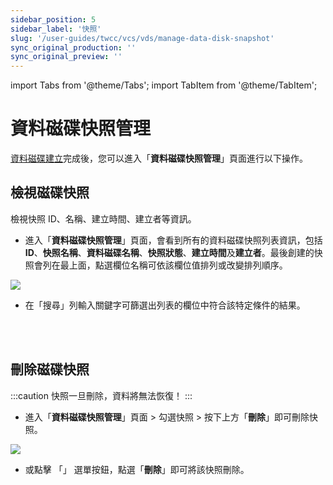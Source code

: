 ```yaml
---
sidebar_position: 5
sidebar_label: '快照'
slug: '/user-guides/twcc/vcs/vds/manage-data-disk-snapshot'
sync_original_production: '' 
sync_original_preview: '' 
---
```


import Tabs from '@theme/Tabs';
import TabItem from '@theme/TabItem';

# 資料磁碟快照管理

[資料磁碟建立](/docs/user-guides/twcc/vcs/vds/create-disks)完成後，您可以進入「**資料磁碟快照管理**」頁面進行以下操作。

## 檢視磁碟快照

檢視快照 ID、名稱、建立時間、建立者等資訊。

<Tabs>

<TabItem value="TWCC 入口網站" label="TWCC 入口網站">

* 進入「**資料磁碟快照管理**」頁面，會看到所有的資料磁碟快照列表資訊，包括 **ID**、**快照名稱**、**資料磁碟名稱**、**快照狀態**、**建立時間**及**建立者**。最後創建的快照會列在最上面，點選欄位名稱可依該欄位值排列或改變排列順序。

![](https://cos.twcc.ai/SYS-MANUAL/uploads/upload_0a5cff41d5613654cdaa2de772aa9925.png)


* 在「搜尋」列輸入關鍵字可篩選出列表的欄位中符合該特定條件的結果。

</TabItem>

<TabItem value="TWCC CLI" label="TWCC CLI (TBD)">

<br/>

</TabItem>

</Tabs>

<br/>


## 刪除磁碟快照

:::caution
快照一旦刪除，資料將無法恢復！
:::

<Tabs>

<TabItem value="TWCC 入口網站" label="TWCC 入口網站">

* 進入「**資料磁碟快照管理**」頁面 > 勾選快照 > 按下上方「**刪除**」即可刪除快照。

![](https://cos.twcc.ai/SYS-MANUAL/uploads/upload_28a89d5943a4c619ddf3f17518d5c839.png)

* 或點擊 「<i class="fa fa-ellipsis-v fa-20" aria-hidden="true"></i>」 選單按鈕，點選「**刪除**」即可將該快照刪除。

</TabItem>

<TabItem value="TWCC CLI" label="TWCC CLI (TBD)">

<br/>

</TabItem>

</Tabs>